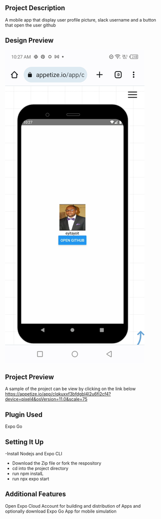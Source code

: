 ## Project Description
A mobile app that display user profile picture, slack username and a button that open the user github

## Design Preview
![Design Preview](https://github.com/eyitayoit-alt/task1/blob/main/Screenshot_20230913-102743.jpg)
## Project Preview
A sample of the project can be view by clicking on the link below 
https://appetize.io/app/clqkuxxf3bfdgbl4l2u6fi2cf4?device=pixel4&osVersion=11.0&scale=75
## Plugin Used
Expo Go
## Setting It Up
-Install Nodejs and Expo CLI
- Download the Zip file or fork the respository
- cd into the project directory
- run npm instalL
- run npx expo start

## Additional Features
Open Expo Cloud Account for building and distribution of Apps and optionally download Expo Go App for mobile simulation
